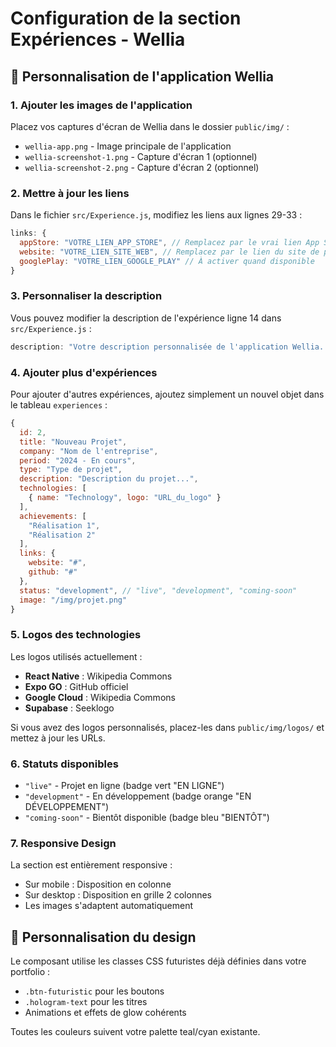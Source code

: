 # Configuration de la section Expériences - Wellia

## 📱 Personnalisation de l'application Wellia

### 1. Ajouter les images de l'application

Placez vos captures d'écran de Wellia dans le dossier `public/img/` :
- `wellia-app.png` - Image principale de l'application
- `wellia-screenshot-1.png` - Capture d'écran 1 (optionnel)
- `wellia-screenshot-2.png` - Capture d'écran 2 (optionnel)

### 2. Mettre à jour les liens

Dans le fichier `src/Experience.js`, modifiez les liens aux lignes 29-33 :

```javascript
links: {
  appStore: "VOTRE_LIEN_APP_STORE", // Remplacez par le vrai lien App Store
  website: "VOTRE_LIEN_SITE_WEB", // Remplacez par le lien du site de présentation
  googlePlay: "VOTRE_LIEN_GOOGLE_PLAY" // À activer quand disponible
}
```

### 3. Personnaliser la description

Vous pouvez modifier la description de l'expérience ligne 14 dans `src/Experience.js` :

```javascript
description: "Votre description personnalisée de l'application Wellia..."
```

### 4. Ajouter plus d'expériences

Pour ajouter d'autres expériences, ajoutez simplement un nouvel objet dans le tableau `experiences` :

```javascript
{
  id: 2,
  title: "Nouveau Projet",
  company: "Nom de l'entreprise",
  period: "2024 - En cours",
  type: "Type de projet",
  description: "Description du projet...",
  technologies: [
    { name: "Technology", logo: "URL_du_logo" }
  ],
  achievements: [
    "Réalisation 1",
    "Réalisation 2"
  ],
  links: {
    website: "#",
    github: "#"
  },
  status: "development", // "live", "development", "coming-soon"
  image: "/img/projet.png"
}
```

### 5. Logos des technologies

Les logos utilisés actuellement :
- **React Native** : Wikipedia Commons
- **Expo GO** : GitHub officiel
- **Google Cloud** : Wikipedia Commons  
- **Supabase** : Seeklogo

Si vous avez des logos personnalisés, placez-les dans `public/img/logos/` et mettez à jour les URLs.

### 6. Statuts disponibles

- `"live"` - Projet en ligne (badge vert "EN LIGNE")
- `"development"` - En développement (badge orange "EN DÉVELOPPEMENT")
- `"coming-soon"` - Bientôt disponible (badge bleu "BIENTÔT")

### 7. Responsive Design

La section est entièrement responsive :
- Sur mobile : Disposition en colonne
- Sur desktop : Disposition en grille 2 colonnes
- Les images s'adaptent automatiquement

## 🎨 Personnalisation du design

Le composant utilise les classes CSS futuristes déjà définies dans votre portfolio :
- `.btn-futuristic` pour les boutons
- `.hologram-text` pour les titres
- Animations et effets de glow cohérents

Toutes les couleurs suivent votre palette teal/cyan existante. 